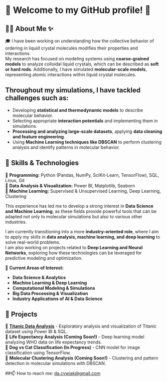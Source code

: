 # 🌸 Welcome to my GitHub profile! 🌸

## 👩‍💻 About Me ✨ 

🎓 I have been working on understanding how the collective behavior of ordering in liquid crystal molecules modifies their properties and interactions.  
My research has focused on modeling systems using **coarse-grained models** to analyze colloidal liquid crystals, which can be described as **soft or hard rods**. Additionally, I have simulated **molecular-scale models**, representing atomic interactions within liquid crystal molecules.  

## Throughout my simulations, I have tackled challenges such as:  
- Developing **statistical and thermodynamic models** to describe molecular behavior.  
- Selecting appropriate **interaction potentials** and implementing them in simulations.  
- **Processing and analyzing large-scale datasets**, applying **data cleaning and feature engineering**.  
- Using **Machine Learning techniques like DBSCAN** to perform clustering analysis and identify patterns in molecular behavior.

## 🚀 Skills & Technologies  
🔹 **Programming:** Python (Pandas, NumPy, SciKit-Learn, TensorFlow), SQL, Linux, Git  
🔹 **Data Analysis & Visualization:** Power BI, Matplotlib, Seaborn  
🔹 **Machine Learning:** Supervised & Unsupervised Learning, Deep Learning, Clustering  

This experience has led me to develop a strong interest in **Data Science and Machine Learning**, as these fields provide powerful tools that can be adapted not only to molecular simulations but also to various other industries.  

I am currently transitioning into a more **industry-oriented role**, where I aim to apply my skills in **data analysis, machine learning, and deep learning** to solve real-world problems.  
I am also working on projects related to **Deep Learning and Neural Networks**, exploring how these technologies can be leveraged for predictive modeling and optimization.  

📌 **Current Areas of Interest:**  
- **Data Science & Analytics**  
- **Machine Learning & Deep Learning**  
- **Computational Modeling & Simulations**  
- **Big Data Processing & Visualization**  
- **Industry Applications of AI & Data Science**

  
## 📂 Projects  
🌟 [**Titanic Data Analysis**](https://github.com/danycywiak/Titanic-Data-Analysis) - Exploratory analysis and visualization of Titanic dataset using Power BI & SQL.  
🔬 **Life Expectancy Analysis (Coming Soon!)** - Deep learning model analyzing WHO data on life expectancy trends.  
🐶 **Dog vs Cat Classification (In Progress)** - CNN model for image classification using TensorFlow.  
🧪 **Molecular Clustering Analysis (Coming Soon!)** - Clustering and pattern detection in molecular simulations with DBSCAN.  




##📫 How to reach me: da.cywiak@gmail.com
